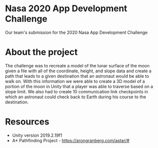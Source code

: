 # Nasa 2020 App Development Challenge
Our team's submission for the 2020 Nasa App Development Challenge

# About the project
The challenge was to recreate a model of the lunar surface of the moon given a file with all of the coordinate, height, and slope data and create a path that leads to a given destination that an astronaut would be able to walk on. With this information we were able to create a 3D model of a portion of the moon in Unity that a player was able to traverse based on a slope limit. We also had to create 10 communication link checkpoints in which an astronaut could check back to Earth during his course to the destination.

# Resources
* Unity version 2019.2.19f1
* A* Pathfinding Project - https://arongranberg.com/astar/#
